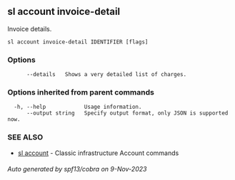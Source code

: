 ## sl account invoice-detail

Invoice details.

```
sl account invoice-detail IDENTIFIER [flags]
```

### Options

```
      --details   Shows a very detailed list of charges.
```

### Options inherited from parent commands

```
  -h, --help            Usage information.
      --output string   Specify output format, only JSON is supported now.
```

### SEE ALSO

* [sl account](sl_account.md)	 - Classic infrastructure Account commands

###### Auto generated by spf13/cobra on 9-Nov-2023
